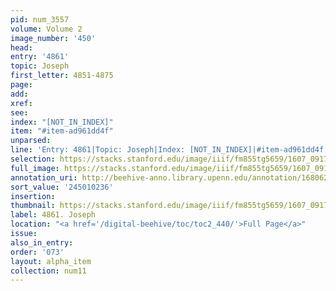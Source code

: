 ```yaml
---
pid: num_3557
volume: Volume 2
image_number: '450'
head:
entry: '4861'
topic: Joseph
first_letter: 4851-4875
page:
add:
xref:
see:
index: "[NOT_IN_INDEX]"
item: "#item-ad961dd4f"
unparsed:
line: 'Entry: 4861|Topic: Joseph|Index: [NOT_IN_INDEX]|#item-ad961dd4f'
selection: https://stacks.stanford.edu/image/iiif/fm855tg5659/1607_0917/790,236,2779,197/full/0/default.jpg
full_image: https://stacks.stanford.edu/image/iiif/fm855tg5659/1607_0917/full/full/0/default.jpg
annotation_uri: http://beehive-anno.library.upenn.edu/annotation/1680622262018
sort_value: '245010236'
insertion:
thumbnail: https://stacks.stanford.edu/image/iiif/fm855tg5659/1607_0917/790,236,600,180/250,/0/default.jpg
label: 4861. Joseph
location: "<a href='/digital-beehive/toc/toc2_440/'>Full Page</a>"
issue:
also_in_entry:
order: '073'
layout: alpha_item
collection: num11
---
```

